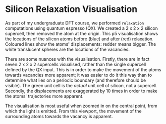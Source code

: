 Silicon Relaxation Visualisation
================================

As part of my undergraduate DFT course, we performed `relaxation` computations using quantum espresso (QX).
We created a 2 x 2 x 2 silicon supercell, then removed the atom at the origin.
This p5 visualisation shows the locations of the silicon atoms before (blue) and after (red) relaxation.
Coloured lines show the atoms' displacements: redder means bigger.
The white translucent spheres are the locations of the vacancies.

There are some nuances with the visualisation.
Firstly, there are in fact seven 2 x 2 x 2 supercells visualised, rather than the single supercell defined by the QX input.
This is in order to make the movement of the atoms towards vacancies more apparent;
it was easier to do it this way than to determine what lies on a periodic boundary (and therefore should be visible).
The green unit cell is the _actual_ unit cell of silicon, not a supercell.
Secondly, the displacements are exaggerated by 10 times in order to make the atoms' trajectories more apparent.

The visualisation is most useful when zoomed in on the central point, from which the light is emitted.
From this viewport, the movement of the surrounding atoms towards the vacancy is apparent.
